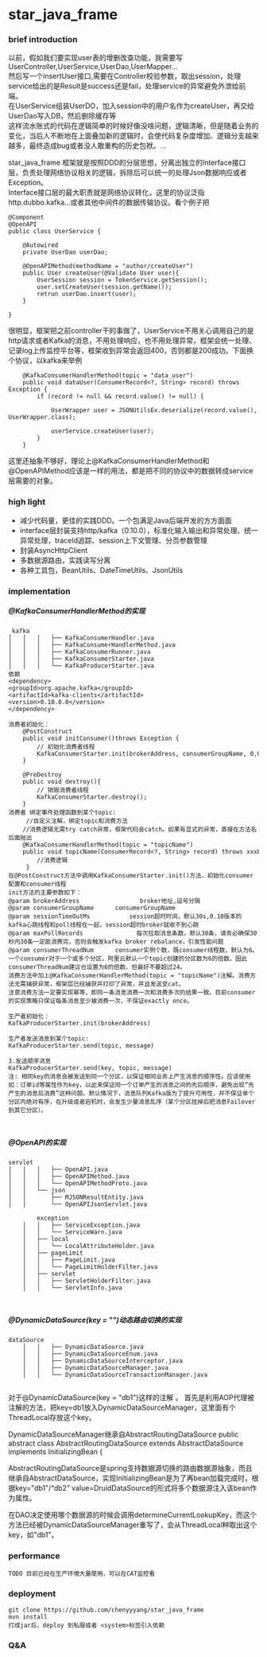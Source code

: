 # star_java_frame

### brief introduction
以前，假如我们要实现user表的增删改查功能，我需要写UserController,UserService,UserDao,UserMapper...   
然后写一个insertUser接口,需要在Controller校验参数，取出session，处理service给出的是Result是success还是fail，处理service的异常避免外泄给前端。  
在UserService组装UserDO，加入session中的用户名作为createUser，再交给UserDao写入DB，然后删除缓存等  
这样流水账式的代码在逻辑简单的时候好像没啥问题，逻辑清晰，但是随着业务的变化，当后人不断地在上面叠加新的逻辑时，会使代码复杂度增加、逻辑分支越来越多，最终造成bug或者没人敢重构的历史包袱。...  

star_java_frame 框架就是按照DDD的分层思想，分离出独立的Interface接口层，负责处理网络协议相关的逻辑，拆除后可以统一的处理Json数据响应或者Exception。  
Interface接口层的最大职责就是网络协议转化，这里的协议泛指http.dubbo.kafka...或者其他中间件的数据传输协议。看个例子把

```
@Component
@OpenAPI
public class UserService {
    
    @Autowired
    private UserDao userDao;
  
    @OpenAPIMethod(methodName = "author/createUser")
    public User createUser(@Validate User user){
        UserSession session = TokenService.getSession();
        user.setCreateUser(session.getName());
        retrun userDao.insert(user);
    }

}
```
很明显，框架把之前controller干的事做了，UserService不用关心调用自己的是http请求或者Kafka的消息，不用处理响应，也不用处理异常，框架会统一处理、记录log上传监控平台等，框架收到异常会返回400，否则都是200成功。下面换个协议，以kafka来举例
```
    @KafkaConsumerHandlerMethod(topic = "data_user")
	public void dataUser(ConsumerRecord<?, String> record) throws Exception {
		if (record != null && record.value() != null) {
			
			UserWrapper user = JSONUtilsEx.deserialize(record.value(), UserWrapper.class);
			
			userService.createUser(user);
		} 
	}
```
这里还抽象不够好，理论上@KafkaConsumerHandlerMethod和@OpenAPIMethod应该是一样的用法，都是把不同的协议中的数据转成service层需要的对象。


### high light
- 减少代码量，更佳的实践DDD。一个包满足Java后端开发的方方面面
- interface层封装支持http/kafka（0.10.0），标准化输入输出和异常处理、统一异常处理，traceId追踪、session上下文管理、分页参数管理
- 封装AsyncHttpClient
- 多数据源路由，实践读写分离
- 各种工具包，BeanUtils、DateTimeUtils、JsonUtils

### implementation

##### @KafkaConsumerHandlerMethod的实现
```
 kafka
│   │   │   ├── KafkaConsumerHandler.java
│   │   │   ├── KafkaConsumerHandlerMethod.java
│   │   │   ├── KafkaConsumerRunner.java
│   │   │   ├── KafkaConsumerStarter.java
│   │   │   └── KafkaProducerStarter.java
依赖
<dependency>
<groupId>org.apache.kafka</groupId>
<artifactId>kafka-clients</artifactId>
<version>0.10.0.0</version>
</dependency>

消费者初始化：
    @PostConstruct 
    public void initConsumer()throws Exception {
        // 初始化消费者线程
        KafkaConsumerStarter.init(brokerAddress, consumerGroupName, 0,0,0);
    }
    
    @PreDestroy
    public void destroy(){
        // 销毁消费者线程
        KafkaConsumerStarter.destroy();
    }
消费者 绑定事件处理函数到某个topic:
     //自定义注解，绑定topic和消费方法
    //消费逻辑无需try catch异常，框架代码会catch。如果有显式的异常，直接在方法名后面抛出
    @KafkaConsumerHandlerMethod(topic = "topicName") 
    public void topicName(ConsumerRecord<?, String> record) throws xxxException {
        //消费逻辑
     }
在@PostConstruct方法中调用KafkaConsumerStarter.init()方法，初始化consumer配置和consumer线程
init方法的主要参数如下：
@param brokerAddress                 broker地址,逗号分隔
@param consumerGroupName      consumerGroupName 
@param sessionTimeOutMs           session超时时间，默认30s,0.10版本的kafka心跳线程和poll线程在一起，session超时broker就收不到心跳
@param maxPollRecords               每次拉取消息条数，默认30条，请务必确保30秒内30条一定能消费完，否则会触发kafka broker rebalance，引发性能问题
@param consumerThreadNum      consumer实例个数，既consumer线程数，默认为6。一个consumer对于一个或多个分区，阿里云默认一个topic创建的分区数为6的倍数。因此consumerThreadNum建议也设置为6的倍数，但最好不要超过24。
消费方法中加上@KafkaConsumerHandlerMethod(topic = "topicName")注解。消费方法无需捕获异常，框架层已经捕获并打印了异常，并且发送至cat。
注意消费方法一定要实现幂等，即同一条消息消费一次和消费多次的结果一致。目前consumer的实现策略只保证每条消息至少被消费一次，不保证exactly once。

生产者初始化：
KafkaProducerStarter.init(brokerAddress)

生产者发送消息到某个topic:
KafkaProducerStarter.send(topic, message)

3.发送顺序消息
KafkaProducerStarter.send(key, topic, message)
注: 相同key的消息会被发送到同一个分区，以保证相同业务上产生消息的顺序性。应该使用如：订单id等属性作为key，以此来保证同一个订单产生的消息之间的先后顺序，避免出现“先产生的消息后消费”这种问题。默认情况下，消息队列Kafka版为了提升可用性，并不保证单个分区内绝对有序，在升级或者宕机时，会发生少量消息乱序（某个分区挂掉后把消息Failover到其它分区）。

    
```
##### @OpenAPI的实现
```
servlet
│   │   │   ├── OpenAPI.java
│   │   │   ├── OpenAPIMethod.java
│   │   │   └── OpenAPIMethodProto.java
│   │   └── json
│   │       ├── MJSONResultEntity.java
│   │       └── OpenAPIJsonServlet.java

	    exception
    │   │   ├── ServiceException.java
    │   │   └── ServiceWarn.java
    │   ├── local
    │   │   └── LocalAttributeHolder.java
    │   ├── pageLimit
    │   │   ├── PageLimit.java
    │   │   └── PageLimitHolderFilter.java
    │   ├── servlet
    │   │   ├── ServletHolderFilter.java
    │   │   └── ServletInfo.java



```

##### @DynamicDataSource(key = "")动态路由切换的实现
```
dataSource
    │   │   ├── DynamicDataSource.java
    │   │   ├── DynamicDataSourceEnum.java
    │   │   ├── DynamicDataSourceInterceptor.java
    │   │   ├── DynamicDataSourceManager.java
    │   │   └── DynamicDataSourceTransactionManager.java
    
```
对于@DynamicDataSource(key = "db1")这样的注解 。
首先是利用AOP代理被注解的方法，把key=db1放入DynamicDataSourceManager，这里面有个ThreadLocal存放这个key。

DynamicDataSourceManager继承自AbstractRoutingDataSource
public abstract class AbstractRoutingDataSource extends AbstractDataSource implements InitializingBean {

AbstractRoutingDataSource是spring支持数据源切换的路由数据源抽象，而且继承自AbstractDataSource，实现InitializingBean是为了再bean加载完成时，根据key="db1"/“db2”  value=DruidDataSource的形式将多个数据源注入该bean作为属性。

在DAO决定使用哪个数据源的时候会调用determineCurrentLookupKey，而这个方法已经被DynamicDataSourceManager重写了，会从ThreadLocal种取出这个key，如"db1"。

### performance
```
TODO 目前已经在生产环境大量使用，可以在CAT监控看
```

### deployment
```
git clone https://github.com/chenyyyang/star_java_frame
mvn install 
打成jar后，deploy 到私服或者 <system>标签引入依赖

```


### Q&A

